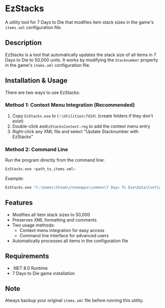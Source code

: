 # EzStacks

A utility tool for 7 Days to Die that modifies item stack sizes in the game's `items.xml` configuration file.

## Description

EzStacks is a tool that automatically updates the stack size of all items in 7 Days to Die to 50,000 units. It works by modifying the `Stacknumber` property in the game's `items.xml` configuration file.

## Installation & Usage

There are two ways to use EzStacks:

### Method 1: Context Menu Integration (Recommended)

1. Copy `EzStacks.exe` to `C:\Utilities\7d2d\` (create folders if they don't exist)
2. Double-click `AddEzStacksContext.reg` to add the context menu entry
3. Right-click any XML file and select "Update Stacknumber with EzStacks"

### Method 2: Command Line

Run the program directly from the command line:

```bash
EzStacks.exe <path_to_items.xml>
```

Example:
```bash
EzStacks.exe "C:\Games\Steam\steamapps\common\7 Days To Die\Data\Config\items.xml"
```

## Features

- Modifies all item stack sizes to 50,000
- Preserves XML formatting and comments
- Two usage methods:
  - Context menu integration for easy access
  - Command line interface for advanced users
- Automatically processes all items in the configuration file

## Requirements

- .NET 8.0 Runtime
- 7 Days to Die game installation

## Note

Always backup your original `items.xml` file before running this utility.